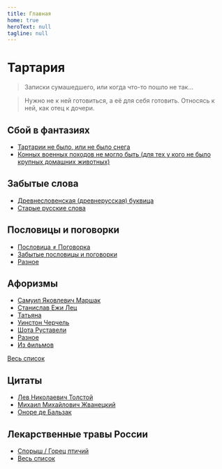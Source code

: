 ```yaml
---
title: Главная
home: true
heroText: null
tagline: null
---
```


# Тартария
> Записки сумашедшего, или когда что-то пошло не так...

> Нужно не к ней готовиться, а её для себя готовить.
> Относясь к ней, как отец к дочери.

## Сбой в фантазиях
- [Тартарии не было, или не было снега](/broken_fantasies/no_tartaria.md)
- [Конных военных походов не могло быть (для тех у кого не было крупных домашних животных)](/broken_fantasies/war_horses.md)

## Забытые слова
- [Древнесловенская (древнерусская) буквица](/dictionary/abvgd.md)
- [Старые русские слова](/dictionary/russian_old_words.md)

## Пословицы и поговорки
- [Пословица ≠ Поговорка](/wisdom/diff.md)
- [Забытые пословицы и поговорки](/wisdom/README.md)
- [Разное](/wisdom/other.md)

## Афоризмы
- [Самуил Яковлевич Маршак](/aphorisms/#самуил-яковлевич-маршак)
- [Станислав Ежи Лец](/aphorisms/#станислав-ежи-лец)
- [Татьяна](/aphorisms/#татьяна)
- [Уинстон Черчель](/aphorisms/#уинстон-черчель)
- [Шота Руставели](/aphorisms/#шота-руставели)
- [Разное](/aphorisms/#разное)
- [Из фильмов](/aphorisms/#из-фильмов)

[Весь список](/aphorisms/README.md)

## Цитаты

- [Лев Николаевич Толстой](/quotes/lev_nikolayevich_tolstoy.md)
- [Михаил Михайлович Жванецкий](/quotes/mikhail_mikhaylovich_zhvanetsky.md)
- [Оноре де Бальзак](/quotes/honore_de_balzac.md)

## Лекарственные травы России
- [Спорыш / Горец птичий](/russia_medicinal_herbs/polygonum_aviculare.md)
- [Весь список](/russia_medicinal_herbs/README.md)
